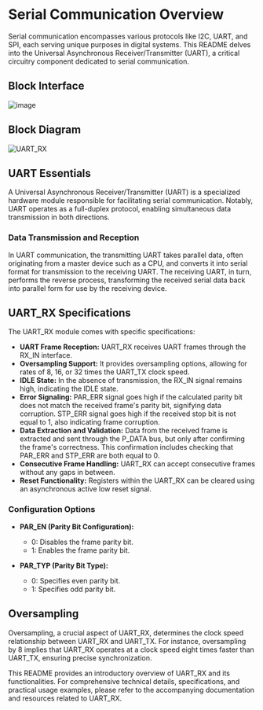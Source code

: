 # Serial Communication Overview

Serial communication encompasses various protocols like I2C, UART, and SPI, each serving unique purposes in digital systems. This README delves into the Universal Asynchronous Receiver/Transmitter (UART), a critical circuitry component dedicated to serial communication.
## Block Interface
![image](https://github.com/Ahmedtayel22/Digital-IC-Design/assets/105231666/4d6ca6c6-9e42-4460-bed4-2af591f8b613)

## Block Diagram
![UART_RX](https://github.com/Ahmedtayel22/Digital-IC-Design/assets/105231666/26ec0148-9266-4792-82a1-53eb3534c165)



## UART Essentials

A Universal Asynchronous Receiver/Transmitter (UART) is a specialized hardware module responsible for facilitating serial communication. Notably, UART operates as a full-duplex protocol, enabling simultaneous data transmission in both directions.

### Data Transmission and Reception

In UART communication, the transmitting UART takes parallel data, often originating from a master device such as a CPU, and converts it into serial format for transmission to the receiving UART. The receiving UART, in turn, performs the reverse process, transforming the received serial data back into parallel form for use by the receiving device.

## UART_RX Specifications

The UART_RX module comes with specific specifications:

- **UART Frame Reception:** UART_RX receives UART frames through the RX_IN interface.
- **Oversampling Support:** It provides oversampling options, allowing for rates of 8, 16, or 32 times the UART_TX clock speed.
- **IDLE State:** In the absence of transmission, the RX_IN signal remains high, indicating the IDLE state.
- **Error Signaling:** PAR_ERR signal goes high if the calculated parity bit does not match the received frame's parity bit, signifying data corruption. STP_ERR signal goes high if the received stop bit is not equal to 1, also indicating frame corruption.
- **Data Extraction and Validation:** Data from the received frame is extracted and sent through the P_DATA bus, but only after confirming the frame's correctness. This confirmation includes checking that PAR_ERR and STP_ERR are both equal to 0.
- **Consecutive Frame Handling:** UART_RX can accept consecutive frames without any gaps in between.
- **Reset Functionality:** Registers within the UART_RX can be cleared using an asynchronous active low reset signal.

### Configuration Options

- **PAR_EN (Parity Bit Configuration):**
  - 0: Disables the frame parity bit.
  - 1: Enables the frame parity bit.

- **PAR_TYP (Parity Bit Type):**
  - 0: Specifies even parity bit.
  - 1: Specifies odd parity bit.

## Oversampling

Oversampling, a crucial aspect of UART_RX, determines the clock speed relationship between UART_RX and UART_TX. For instance, oversampling by 8 implies that UART_RX operates at a clock speed eight times faster than UART_TX, ensuring precise synchronization.

This README provides an introductory overview of UART_RX and its functionalities. For comprehensive technical details, specifications, and practical usage examples, please refer to the accompanying documentation and resources related to UART_RX.
